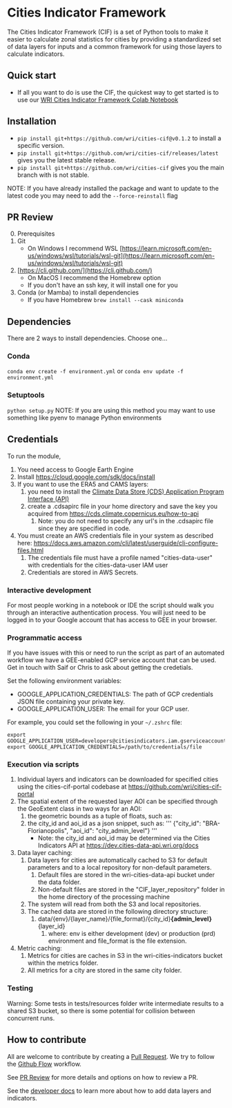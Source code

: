 # Cities Indicator Framework

The Cities Indicator Framework (CIF) is a set of Python tools to make it easier to calculate zonal statistics for cities by providing a standardized set of data layers for inputs and a common framework for using those layers to calculate indicators.

## Quick start

* If all you want to do is use the CIF, the quickest way to get started is to use our [WRI Cities Indicator Framework Colab Notebook](https://colab.research.google.com/drive/1PV1H-godxJ6h42p74Ij9sdFh3T0RN-7j#scrollTo=eM14UgpmpZL-)

## Installation
* `pip install git+https://github.com/wri/cities-cif@v0.1.2` to install a specific version.
* `pip install git+https://github.com/wri/cities-cif/releases/latest` gives you the latest stable release.
* `pip install git+https://github.com/wri/cities-cif` gives you the main branch with is not stable.

NOTE: If you have already installed the package and want to update to the latest code you may need to add the `--force-reinstall` flag

## PR Review

0. Prerequisites
1. Git
   * On Windows I recommend WSL [https://learn.microsoft.com/en-us/windows/wsl/tutorials/wsl-git](https://learn.microsoft.com/en-us/windows/wsl/tutorials/wsl-git)
2. [https://cli.github.com/](https://cli.github.com/)
   * On MacOS I recommend the Homebrew option
   * If you don't have an ssh key, it will install one for you
3. Conda (or Mamba) to install dependencies
   * If you have Homebrew `brew install --cask miniconda`

## Dependencies

There are 2 ways to install dependencies. Choose one...

### Conda

`conda env create -f environment.yml` or `conda env update -f environment.yml`

### Setuptools

`python setup.py`
NOTE: If you are using this method you may want to use something like pyenv to manage Python environments

## Credentials

To run the module,

  1. You need access to Google Earth Engine
  2. Install <https://cloud.google.com/sdk/docs/install>
  3. If you want to use the ERA5 and CAMS layers:
     1. you need to install the [Climate Data Store (CDS) Application Program Interface (API)](https://cds.climate.copernicus.eu/how-to-api)
     2. create a .cdsapirc file in your home directory and save the key you acquired from https://cds.climate.copernicus.eu/how-to-api
        1. Note: you do not need to specify any url's in the .cdsapirc file since they are specified in code.
  4. You must create an AWS credentials file in your system as described here: https://docs.aws.amazon.com/cli/latest/userguide/cli-configure-files.html
     1. The credentials file must have a profile named "cities-data-user" with credentials for the cities-data-user IAM user
     2. Credentials are stored in AWS Secrets.
     
### Interactive development

For most people working in a notebook or IDE the script should walk you through an interactive authentication process. You will just need to be logged in to your Google account that has access to GEE in your browser.

### Programmatic access

If you have issues with this or need to run the script as part of an automated workflow we have a GEE-enabled GCP service account that can be used. Get in touch with Saif or Chris to ask about getting the credetials.

Set the following environment variables:
* GOOGLE_APPLICATION_CREDENTIALS: The path of GCP credentials JSON file containing your private key.
* GOOGLE_APPLICATION_USER: The email for your GCP user.

For example, you could set the following in your `~/.zshrc` file:

```
export GOOGLE_APPLICATION_USER=developers@citiesindicators.iam.gserviceaccount.com
export GOOGLE_APPLICATION_CREDENTIALS=/path/to/credentials/file
```

### Execution via scripts
1. Individual layers and indicators can be downloaded for specified cities using the cities-cif-portal codebase at https://github.com/wri/cities-cif-portal 
2. The spatial extent of the requested layer AOI can be specified through the GeoExtent class in two ways for an AOI:
   1. the geometric bounds as a tuple of floats, such as:
   2. the city_id and aoi_id as a json snippet, such as:
      '''
      {"city_id": "BRA-Florianopolis", "aoi_id": "city_admin_level"}
      '''
      * Note: the city_id and aoi_id may be determined via the Cities Indicators API at https://dev.cities-data-api.wri.org/docs
3. Data layer caching:
   1. Data layers for cities are automatically cached to S3 for default parameters and to a local repository for non-default parameters.
      1. Default files are stored in the wri-cities-data-api bucket under the data folder.
      2. Non-default files are stored in the "CIF_layer_repository" folder in the home directory of the processing machine
   2. The system will read from both the S3 and local repositories.
   2. The cached data are stored in the following directory structure:
      1. data/{env}/{layer_name}/{file_format}/{city_id}__{admin_level}__{layer_id} 
         1. where: env is either development (dev) or production (prd) environment and file_format is the file extension.
4. Metric caching:
   1. Metrics for cities are caches in S3 in the wri-cities-indicators bucket within the metrics folder.
   2. All metrics for a city are stored in the same city folder.
      
### Testing
Warning: Some tests in tests/resources folder write intermediate results to a shared S3 bucket, so there is some potential for collision between concurrent runs.

## How to contribute

All are welcome to contribute by creating a [Pull Request](https://docs.github.com/en/pull-requests/collaborating-with-pull-requests/proposing-changes-to-your-work-with-pull-requests/about-pull-requests). We try to follow the [Github Flow](https://docs.github.com/en/get-started/quickstart/github-flow) workflow.

See [PR Review](docs/pr_review.md) for more details and options on how to review a PR.

See the [developer docs](docs/developer.md) to learn more about how to add data layers and indicators.
